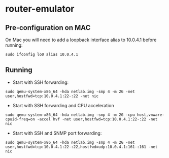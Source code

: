 # router-emulator

## Pre-configuration on MAC
On Mac you will need to add a loopback interface alias to 10.0.4.1 before running:

`sudo ifconfig lo0 alias 10.0.4.1`

## Running
* Start with SSH forwarding:

`sudo qemu-system-x86_64 -hda netlab.img -smp 4 -m 2G -net user,hostfwd=tcp:10.0.4.1:22-:22 -net nic`

* Start with SSH forwarding and CPU acceleration

`sudo qemu-system-x86_64 -hda netlab.img -smp 4 -m 2G -cpu host,vmware-cpuid-freq=on -accel hvf -net user,hostfwd=tcp:10.0.4.1:22-:22 -net nic`

* Start with SSH and SNMP port forwarding:

`sudo qemu-system-x86_64 -hda netlab.img -smp 4 -m 2G -net user,hostfwd=tcp:10.0.4.1:22-:22,hostfwd=udp:10.0.4.1:161-:161 -net nic`

